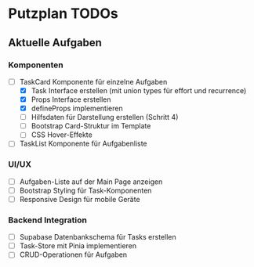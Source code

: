 # Putzplan TODOs

## Aktuelle Aufgaben

### Komponenten
- [ ] TaskCard Komponente für einzelne Aufgaben
  - [x] Task Interface erstellen (mit union types für effort und recurrence)
  - [x] Props Interface erstellen  
  - [x] defineProps implementieren
  - [ ] Hilfsdaten für Darstellung erstellen (Schritt 4)
  - [ ] Bootstrap Card-Struktur im Template
  - [ ] CSS Hover-Effekte
- [ ] TaskList Komponente für Aufgabenliste

### UI/UX
- [ ] Aufgaben-Liste auf der Main Page anzeigen
- [ ] Bootstrap Styling für Task-Komponenten
- [ ] Responsive Design für mobile Geräte

### Backend Integration
- [ ] Supabase Datenbankschema für Tasks erstellen
- [ ] Task-Store mit Pinia implementieren
- [ ] CRUD-Operationen für Aufgaben